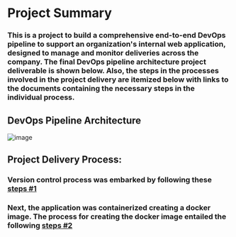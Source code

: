# Project Summary
### This is a project to build a comprehensive end-to-end DevOps pipeline to support an organization's internal web application, designed to manage and monitor deliveries across the company. The final DevOps pipeline architecture project deliverable is shown below. Also, the steps in the processes involved in the project delivery are itemized below with links to the documents containing the necessary steps in the individual process. 

## DevOps Pipeline Architecture
![image](https://github.com/HKasie/aks-terraform-main/assets/22567426/3d4582bd-fa46-46d8-8557-c916167581be)


## Project Delivery Process:
### Version control process was embarked by following these [steps #1](https://github.com/HKasie/aks-terraform-main/blob/main/Documentation/Documentation%20-%20version%20control.pdf)

### Next, the application was containerized creating a docker image. The process for creating the docker image entailed the following [steps #2](https://github.com/HKasie/aks-terraform-main/blob/main/Documentation/Documentation%20-%20Docker-containerisation%20.pdf)
